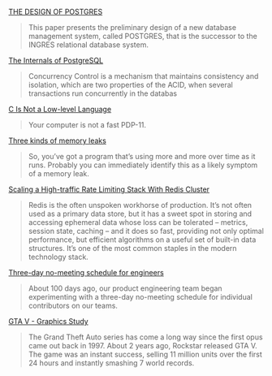 [THE DESIGN OF POSTGRES](http://db.cs.berkeley.edu/papers/ERL-M85-95.pdf)
> This paper presents the preliminary design of a new database management system, called POSTGRES, that is the successor to the INGRES relational database system.

[The Internals of PostgreSQL](http://www.interdb.jp/pg/pgsql05.html)
> Concurrency Control is a mechanism that maintains consistency and isolation, which are two properties of the ACID, when several transactions run concurrently in the databas

[C Is Not a Low-level Language](https://queue.acm.org/detail.cfm?id=3212479)
> Your computer is not a fast PDP-11.

[Three kinds of memory leaks](https://blog.nelhage.com/post/three-kinds-of-leaks/)
> So, you’ve got a program that’s using more and more over time as it runs. Probably you can immediately identify this as a likely symptom of a memory leak.

[Scaling a High-traffic Rate Limiting Stack With Redis Cluster](https://brandur.org/redis-cluster)
> Redis is the often unspoken workhorse of production. It’s not often used as a primary data store, but it has a sweet spot in storing and accessing ephemeral data whose loss can be tolerated – metrics, session state, caching – and it does so fast, providing not only optimal performance, but efficient algorithms on a useful set of built-in data structures. It’s one of the most common staples in the modern technology stack.

[Three-day no-meeting schedule for engineers](https://medium.com/@Pinterest_Engineering/three-day-no-meeting-schedule-for-engineers-fca9f857a567)
> About 100 days ago, our product engineering team began experimenting with a three-day no-meeting schedule for individual contributors on our teams.

[GTA V - Graphics Study](http://www.adriancourreges.com/blog/2015/11/02/gta-v-graphics-study/)
> The Grand Theft Auto series has come a long way since the first opus came out back in 1997. About 2 years ago, Rockstar released GTA V. The game was an instant success, selling 11 million units over the first 24 hours and instantly smashing 7 world records.
